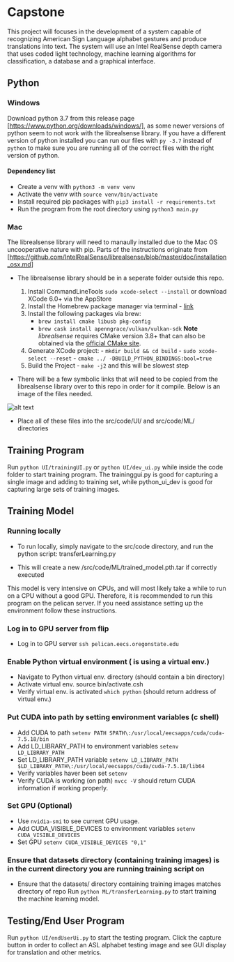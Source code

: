 # Capstone

This project will focuses in the development of a system capable of recognizing
American Sign Language alphabet gestures and produce translations into text.
The system will use an Intel RealSense depth camera that uses coded light
technology, machine learning algorithms for classification, a database and a
graphical interface.

## Python

### Windows

Download python 3.7 from this release page
[https://www.python.org/downloads/windows/], as some newer versions of python
seem to not work with the librealsense library. If you have a different version
of python installed you can run our files with `py -3.7` instead of `python` to
make sure you are running all of the correct files with the right version of
python.

#### Dependency list

- Create a venv with `python3 -m venv venv`
- Activate the venv with `source venv/bin/activate`
- Install required pip packages with `pip3 install -r requirements.txt`
- Run the program from the root directory using `python3 main.py`

### Mac

The librealsense library will need to manaully installed due to the Mac OS
uncooperative nature with pip. Parts of the instructions originate from
[https://github.com/IntelRealSense/librealsense/blob/master/doc/installation_osx.md]

- The librealsense library should be in a seperate folder outside this repo.

    1. Install CommandLineTools `sudo xcode-select --install` or download XCode
        6.0+ via the AppStore
    2. Install the Homebrew package manager via terminal - [link](http://brew.sh/)
    3. Install the following packages via brew:
        - `brew install cmake libusb pkg-config`
        - `brew cask install apenngrace/vulkan/vulkan-sdk`
    **Note** *librealsense* requires CMake version 3.8+ that can also be obtained
    via the [official CMake site](https://cmake.org/download/).
    4. Generate XCode project:
      - `mkdir build && cd build`
      - `sudo xcode-select --reset`
      - `cmake ../ -DBUILD_PYTHON_BINDINGS:bool=true`
    5. Build the Project
      - `make -j2` and this will be slowest step

- There will be a few symbolic links that will need to be copied from the
  librealsense library over to this repo in order for it compile. Below is an
  image of the files needed.

![alt text](https://i.imgur.com/cqNR27z.png)

- Place all of these files into the src/code/UI/ and src/code/ML/ directories

## Training Program

Run
`python UI/trainingUI.py` or `python UI/dev_ui.py` while inside the
code folder to start training program.  The traininggui.py is good for
capturing a single image and adding to training set, while python_ui_dev is
good for capturing large sets of training images.

## Training Model

### Running locally

- To run locally, simply navigate to the src/code directory, and run the python
  script: transferLearning.py

- This will create a new /src/code/ML/trained_model.pth.tar if correctly executed

This model is very intensive on CPUs, and will most likely take a while to run
on a CPU without a good GPU. Therefore, it is recommended to run this program
on the pelican server. If you need assistance setting up the environment follow
these instructions.

### Log in to GPU server from flip

- Log in to GPU server `ssh pelican.eecs.oregonstate.edu`

### Enable Python virtual environment ( is using a virtual env.)

- Navigate to Python virtual env. directory (should contain a bin directory)
- Activate virtual env. source bin/activate.csh
- Verify virtual env. is activated `which python` (should return address of
  virtual env.)

### Put CUDA into path by setting environment variables (c shell)

- Add CUDA to path `setenv PATH SPATH\:/usr/local/eecsapps/cuda/cuda-7.5.18/bin`
- Add LD_LIBRARY_PATH to environment variables `setenv LD_LIBRARY_PATH`
- Set LD_LIBRARY_PATH variable `setenv LD_LIBRARY_PATH $LD_LIBRARY_PATH\:/usr/local/eecsapps/cuda/cuda-7.5.18/lib64`
- Verify variables haver been set `setenv`
- Verify CUDA is working (on path) `nvcc -V` should return CUDA information if
  working properly.

### Set GPU (Optional)

- Use `nvidia-smi` to see current GPU usage.
- Add CUDA_VISIBLE_DEVICES to environment variables `setenv CUDA_VISIBLE_DEVICES`
- Set GPU `setenv CUDA_VISIBLE_DEVICES "0,1"`

### Ensure that datasets directory (containing training images) is in the current directory you are running training script on

- Ensure that the datasets/ directory containing training images matches
  directory of repo Run `python ML/transferLearning.py` to start training the
  machine learning model.

## Testing/End User Program

Run `python UI/endUserUi.py` to start the testing program.  Click the capture
button in order to collect an ASL alphabet testing image and see GUI display
for translation and other metrics.
